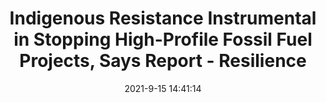 ---
"title": "Indigenous Resistance Instrumental in Stopping High-Profile Fossil Fuel Projects, Says Report - Resilience"
"date": "2021-9-15 14:41:14"
"feed_name": "GOOGLENEWSDRILLING"
"feed_website": "https://news.google.com/search?q=drilling%2Bincident&hl=en-US&gl=US&ceid=US:en"
"feed_rss": "https://news.google.com/rss/search?q=drilling%2Bincident&hl=en-US&gl=US&ceid=US:en"
"link": "https://www.resilience.org/stories/2021-09-15/indigenous-resistance-instrumental-in-stopping-high-profile-fossil-fuel-projects-says-report/"
"file": "_posts/2021-1-1-08ae24407927004d8ace6d5650c48f01790a35bc.md"
"accident": "0"
"drilling": "0"
---